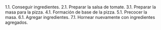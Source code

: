 1.1. Conseguir ingredientes.
2.1. Preparar la salsa de tomate.
3.1. Preparar la masa para la pizza.
4.1. Formación de base de la pizza.
5.1. Precocer la masa.
6.1. Agregar ingredientes.
7.1. Hornear nuevamente con ingredientes agregados.